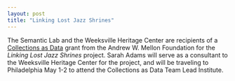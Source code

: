 ```yaml
---
layout: post
title: "Linking Lost Jazz Shrines"
---
```


The Semantic Lab and the Weeksville Heritage Center are recipients of a [Collections as Data](https://collectionsasdata.github.io/part2whole/cohortone/) grant from the Andrew W. Mellon Foundation for the <i>Linking Lost Jazz Shrines</i> project. Sarah Adams will serve as a consultant to the Weeksville Heritage Center for the project, and will be traveling to Philadelphia May 1-2 to attend the Collections as Data Team Lead Institute.
